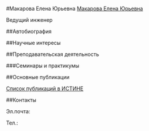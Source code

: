 #Макарова Елена Юрьевна
[Макарова Елена Юрьевна](./makarova.jpg "Макарова Елена Юрьевна")

Ведущий инженер

##Автобиография

##Научные интересы

##Преподавательская деятельность

###Семинары и практикумы


##Основные публикации


[Список публикаций в ИСТИНЕ](http://istina.msu.ru/profile/Makarova_E/)

##Контакты

Эл.почта: 

Тел.: 